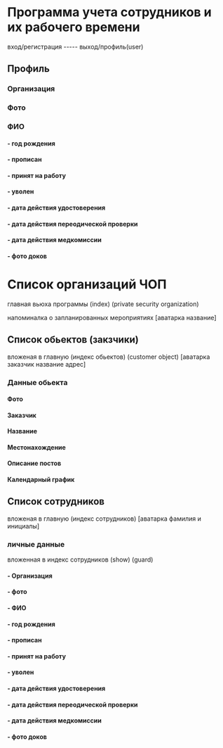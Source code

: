 # Программа учета сотрудников и их рабочего времени
вход/регистрация ----- выход/профиль(user)

## Профиль
### Организация
### Фото
### ФИО
#### - год рождения
#### - прописан
#### - принят на работу
#### - уволен
#### - дата действия удостоверения
#### - дата действия переодической проверки
#### - дата действия медкомиссии
#### - фото доков 

# Список организаций ЧОП
главная вьюха программы (index) (private security organization)

напоминалка о запланированных мероприятиях
[аватарка название]

## Список обьектов (закзчики)
вложеная в главную (индекс обьектов) (customer object)
[аватарка заказчик название адрес]
### Данные обьекта
#### Фото
#### Заказчик
#### Название
#### Местонахождение
#### Описание постов

#### Календарный график

## Список сотрудников
вложеная в главную (индекс сотрудников)
[аватарка фамилия и инициалы]

### личные данные
вложенная в индекс сотрудников (show) (guard)
#### - Организация
#### - фото
#### - ФИО
#### - год рождения
#### - прописан
#### - принят на работу
#### - уволен
#### - дата действия удостоверения
#### - дата действия переодической проверки
#### - дата действия медкомиссии
#### - фото доков
